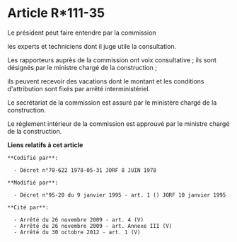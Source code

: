 # Article R*111-35

Le président peut faire entendre par la commission

les experts et techniciens dont il juge utile la consultation.

Les rapporteurs auprès de la commission ont voix consultative ; ils sont désignés par le ministre chargé de la construction ;

ils peuvent recevoir des vacations dont le montant et les conditions d'attribution sont fixés par arrêté interministériel.

Le secrétariat de la commission est assuré par le ministère chargé de la construction.

Le réglement intérieur de la commission est approuvé par le ministre chargé de la construction.

**Liens relatifs à cet article**

	**Codifié par**:

	  - Décret n°78-622 1978-05-31 JORF 8 JUIN 1978

	**Modifié par**:

	  - Décret n°95-20 du 9 janvier 1995 - art. 1 () JORF 10 janvier 1995

	**Cité par**:

	  - Arrêté du 26 novembre 2009 - art. 4 (V)
	  - Arrêté du 26 novembre 2009 - art. Annexe III (V)
	  - Arrêté du 30 octobre 2012 - art. 1 (V)
